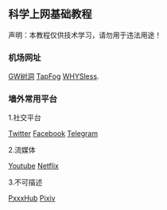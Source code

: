 ## 科学上网基础教程

声明：本教程仅供技术学习，请勿用于违法用途！

### 机场网址

[GW树洞](https://hello-shudong.com/user) [TapFog](https://www.tapfog.com/#/dashboard) [WHYSless](https://whysless.com/#/login).

### 墙外常用平台

1.社交平台

[Twitter](https://twitter.com) [Facebook](https://facebook.com) [Telegram](https://telegram.org/)

2.流媒体

[Youtube](https://youtube.com) [Netflix](https://netflix.com)

3.不可描述

[PxxxHub](https://pormhub.com) [Pixiv](https://pixiv.net)
